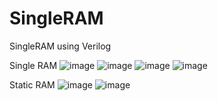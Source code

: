 # SingleRAM
SingleRAM using Verilog


Single RAM
![image](https://user-images.githubusercontent.com/102197947/197683094-4a3f6215-832a-4a19-a7f8-001ddbbaca47.png)
![image](https://user-images.githubusercontent.com/102197947/197683286-49451deb-b068-489b-a23a-9c008a30bdda.png)
![image](https://user-images.githubusercontent.com/102197947/197683335-38e5ade2-6c7a-4f67-8d76-e556796bdd63.png)
![image](https://user-images.githubusercontent.com/102197947/197683391-fd2f960b-bc59-4bfe-8112-ca420d2828b0.png)



Static RAM
![image](https://user-images.githubusercontent.com/102197947/197683539-8701a4a1-521b-4e15-9000-e0a649374381.png)
![image](https://user-images.githubusercontent.com/102197947/197683741-9ad4d2e1-dc94-4e2a-8f9f-52312a6a41b4.png)
